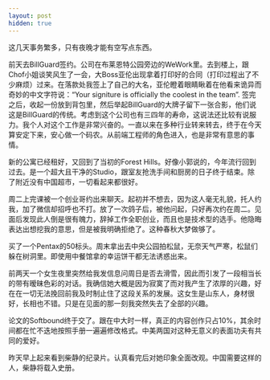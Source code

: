 ```yaml
---
layout: post
hidden: true
---
```

这几天事务繁多，只有夜晚才能有空写点东西。

前天去BillGuard签约。公司在布莱恩特公园旁边的WeWork里。去到楼上，跟Chof小姐谈笑风生了一会，大Boss亚伦出现拿着打印好的合同（打印过程出了不少麻烦）过来。在落款处我签上了自己的大名，亚伦瞪着眼睛瞅着在他看来诡异而奇妙的中文字符说：“Your signiture is officially the coolest in the team”. 签完之后，收起一份放到背包里，然后举起BillGuard的大牌子留下一张合影，他们说这是BillGuard的传统。考虑到这个公司也有三四年的寿命，这说法还比较有说服力。我个人对这个工作是非常兴奋的。一直以来在多种行业转来转去，终于在今天算安定下来，安心做一个码农。从前端工程师的角色进入，也是非常有意思的事情。

新的公寓已经租好，又回到了当初的Forest Hills。好像小郭说的，今年流行回到过去。是一个超大且干净的Studio，跟室友抢洗手间和厨房的日子终于结束。除了附近没有中国超市，一切看起来都很好。

周二上完课被一个创业哥约出来聊天。起初并不想去，因为这人毫无礼貌，托人约我，加了微信却招呼也不打。放了一次鸽子后，被他问起，只好再次约在周二。见面后发现此人倒是很有魄力，辞掉工作全职创业，而且也是技术型的选手。他隐晦表达出想挖我的意思，但是被我明确拒绝了。这种春秋大梦做够了。

买了一个Pentax的50标头。周末拿出去中央公园拍松鼠，无奈天气严寒，松鼠们躲在树洞里。即使用中餐馆拿的幸运饼干都无法诱惑出来。

前两天一个女生夜里突然给我发信息问周日是否去滑雪，因此而引发了一段相当长的带有暧昧色彩的对话。我确信她大概是因为寂寞了而对我产生了浓厚的兴趣，好在在一切无法挽回前我及时制止住了这段关系的发展。这女生是山东人，身材很好，长相也不错。只是在见面的那一刻我突然失去了全部的兴趣。

论文的Softbound终于交了。跟在中大时一样，真正的内容创作只占10%，其余时间都在忙不迭地按照手册一遍遍修改格式。中美两国对这种无意义的表面功夫有共同的爱好。

昨天早上起来看到柴静的纪录片。认真看完后对她印象全面改观。中国需要这样的人，柴静将载入史册。
